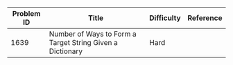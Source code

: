 | Problem ID | Title | Difficulty | Reference
| --- | --- | --- | ---
| 1639 | Number of Ways to Form a Target String Given a Dictionary | Hard | 
